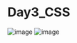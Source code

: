 # Day3_CSS
![image](https://github.com/user-attachments/assets/8f1b2fbb-127c-4a53-9989-fc6495fa5bd7)
![image](https://github.com/user-attachments/assets/ab458e82-37fe-4e13-b9fd-2f97a5c03511)
